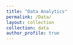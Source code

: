 ```yaml
---
title: "Data Analytics"
permalink: /Data/
layout: collection
collection: data
author_profile: true
---
```


